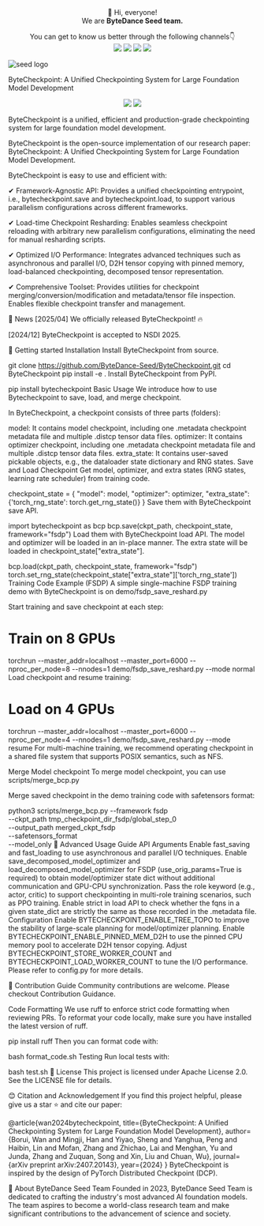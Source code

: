 <div align="center"> 👋 Hi, everyone! <br> We are <b>ByteDance Seed team.</b> </div>

<p align="center"> You can get to know us better through the following channels👇 <br> <a href="https://team.doubao.com/"> <img src="https://img.shields.io/badge/Website-%231e37ff?style=for-the-badge&logo=bytedance&logoColor=white"></a> <a href="https://github.com/user-attachments/assets/93481cda-a7f3-47f3-b333-fe6b3da86b78"> <img src="https://img.shields.io/badge/WeChat-07C160?style=for-the-badge&logo=wechat&logoColor=white"></a> <a href="https://www.xiaohongshu.com/user/profile/668e7e15000000000303157d?xsec_token=ABl2-aqekpytY6A8TuxjrwnZskU-6BsMRE_ufQQaSAvjc%3D&xsec_source=pc_search"> <img src="https://img.shields.io/badge/Xiaohongshu-%23FF2442?style=for-the-badge&logo=xiaohongshu&logoColor=white"></a> <a href="https://www.zhihu.com/org/dou-bao-da-mo-xing-tuan-dui/"> <img src="https://img.shields.io/badge/zhihu-%230084FF?style=for-the-badge&logo=zhihu&logoColor=white"></a> </p>

![seed logo](https://github.com/user-attachments/assets/c42e675e-497c-4508-8bb9-093ad4d1f216)

ByteCheckpoint: A Unified Checkpointing System for Large Foundation Model Development
<p align="center"> <a href="https://arxiv.org/pdf/2407.20143"> <img src="https://img.shields.io/badge/Paper-NSDI-red"></a> <a href="LICENSE"> <img src="https://img.shields.io/badge/License-Apache-blue"></a> </p>

ByteCheckpoint is a unified, efficient and production-grade checkpointing system for large foundation model development.

ByteCheckpoint is the open-source implementation of our research paper: ByteCheckpoint: A Unified Checkpointing System for Large Foundation Model Development.

ByteCheckpoint is easy to use and efficient with:

✔ Framework-Agnostic API: Provides a unified checkpointing entrypoint, i.e., bytecheckpoint.save and bytecheckpoint.load, to support various parallelism configurations across different frameworks.

✔ Load-time Checkpoint Resharding: Enables seamless checkpoint reloading with arbitrary new parallelism configurations, eliminating the need for manual resharding scripts.

✔ Optimized I/O Performance: Integrates advanced techniques such as asynchronous and parallel I/O, D2H tensor copying with pinned memory, load-balanced checkpointing, decomposed tensor representation.

✔ Comprehensive Toolset: Provides utilities for checkpoint merging/conversion/modification and metadata/tensor file inspection. Enables flexible checkpoint transfer and management.

📰 News
[2025/04] We officially released ByteCheckpoint! 🔥

[2024/12] ByteCheckpoint is accepted to NSDI 2025.

🚀 Getting started
Installation
Install ByteCheckpoint from source.

git clone https://github.com/ByteDance-Seed/ByteCheckpoint.git
cd ByteCheckpoint
pip install -e .
Install ByteCheckpoint from PyPI.

pip install bytecheckpoint
Basic Usage
We introduce how to use Bytecheckpoint to save, load, and merge checkpoint.

In ByteCheckpoint, a checkpoint consists of three parts (folders):

model: It contains model checkpoint, including one .metadata checkpoint metadata file and multiple .distcp tensor data files.
optimizer: It contains optimizer checkpoint, including one .metadata checkpoint metadata file and multiple .distcp tensor data files.
extra_state: It contains user-saved pickable objects, e.g., the dataloader state dictionary and RNG states.
Save and Load Checkpoint
Get model, optimizer, and extra states (RNG states, learning rate scheduler) from training code.

checkpoint_state = {
    "model": model, 
    "optimizer": optimizer, 
    "extra_state": {'torch_rng_state': torch.get_rng_state()}
}
Save them with ByteCheckpoint save API.

import bytecheckpoint as bcp
bcp.save(ckpt_path, checkpoint_state, framework="fsdp")
Load them with ByteCheckpoint load API. The model and optimizer will be loaded in an in-place manner. The extra state will be loaded in checkpoint_state["extra_state"].

bcp.load(ckpt_path, checkpoint_state, framework="fsdp")
torch.set_rng_state(checkpoint_state["extra_state"]['torch_rng_state'])
Training Code Example (FSDP)
A simple single-machine FSDP training demo with ByteCheckpoint is on demo/fsdp_save_reshard.py

Start training and save checkpoint at each step:

# Train on 8 GPUs
torchrun --master_addr=localhost --master_port=6000 --nproc_per_node=8 --nnodes=1 demo/fsdp_save_reshard.py --mode normal
Load checkpoint and resume training:

# Load on 4 GPUs
torchrun --master_addr=localhost --master_port=6000 --nproc_per_node=4 --nnodes=1 demo/fsdp_save_reshard.py --mode resume
For multi-machine training, we recommend operating checkpoint in a shared file system that supports POSIX semantics, such as NFS.

Merge Model checkpoint
To merge model checkpoint, you can use scripts/merge_bcp.py

Merge saved checkpoint in the demo training code with safetensors format:

python3 scripts/merge_bcp.py --framework fsdp \
--ckpt_path tmp_checkpoint_dir_fsdp/global_step_0 \
--output_path merged_ckpt_fsdp \
--safetensors_format \
--model_only
🔧 Advanced Usage Guide
API Arguments
Enable fast_saving and fast_loading to use asynchronous and parallel I/O techniques.
Enable save_decomposed_model_optimizer and load_decomposed_model_optimizer for FSDP (use_orig_params=True is required) to obtain model/optimizer state dict without additional communication and GPU-CPU synchronization.
Pass the role keyword (e.g., actor, critic) to support checkpointing in multi-role training scenarios, such as PPO training.
Enable strict in load API to check whether the fqns in a given state_dict are strictly the same as those recorded in the .metadata file.
Configuration
Enable BYTECHECKPOINT_ENABLE_TREE_TOPO to improve the stability of large-scale planning for model/optimizer planning.
Enable BYTECHECKPOINT_ENABLE_PINNED_MEM_D2H to use the pinned CPU memory pool to accelerate D2H tensor copying.
Adjust BYTECHECKPOINT_STORE_WORKER_COUNT and BYTECHECKPOINT_LOAD_WORKER_COUNT to tune the I/O performance.
Please refer to config.py for more details.

🤝 Contribution Guide
Community contributions are welcome. Please checkout Contribution Guidance.

Code Formatting
We use ruff to enforce strict code formatting when reviewing PRs. To reformat your code locally, make sure you have installed the latest version of ruff.

pip install ruff
Then you can format code with:

bash format_code.sh
Testing
Run local tests with:

bash test.sh
📄 License
This project is licensed under Apache License 2.0. See the LICENSE file for details.

😊 Citation and Acknowledgement
If you find this project helpful, please give us a star ⭐ and cite our paper:

@article{wan2024bytecheckpoint,
  title={ByteCheckpoint: A Unified Checkpointing System for Large Foundation Model Development},
  author={Borui, Wan and Mingji, Han and Yiyao, Sheng and Yanghua, Peng and Haibin, Lin and Mofan, Zhang and Zhichao, Lai and Menghan, Yu and Junda, Zhang and Zuquan, Song and Xin, Liu and Chuan, Wu},
  journal={arXiv preprint arXiv:2407.20143},
  year={2024}
}
ByteCheckpoint is inspired by the design of PyTorch Distributed Checkpoint (DCP).

🌱 About ByteDance Seed Team
Founded in 2023, ByteDance Seed Team is dedicated to crafting the industry's most advanced AI foundation models. The team aspires to become a world-class research team and make significant contributions to the advancement of science and society.
